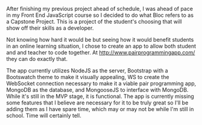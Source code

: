 After finishing my previous project ahead of schedule, I was ahead of pace in my Front End JavaScript course so I decided to do what Bloc refers to as a Capstone Project. This is a project of the student's choosing that will show off their skills as a developer.

Not knowing how hard it would be but seeing how it would benefit students in an online learning situation, I chose to create an app to allow both student and and teacher to code together. At http://www.pairprogrammingapp.com/ they can do exactly that. 

The app currently utilizes NodeJS as the server, Bootstrap with a Bootswatch theme to make it visually appealing, WS to create the WebSocket connection necessary to make it a viable pair programming app, MongoDB as the database, and MongooseJS to interface with MongoDB.
While it's still in the MVP stage, it is functional. The app is currently missing some features that I believe are necessary for it to be truly great so I'll be adding them as I have spare time, which may or may not be while I'm still in school. Time will certainly tell.
